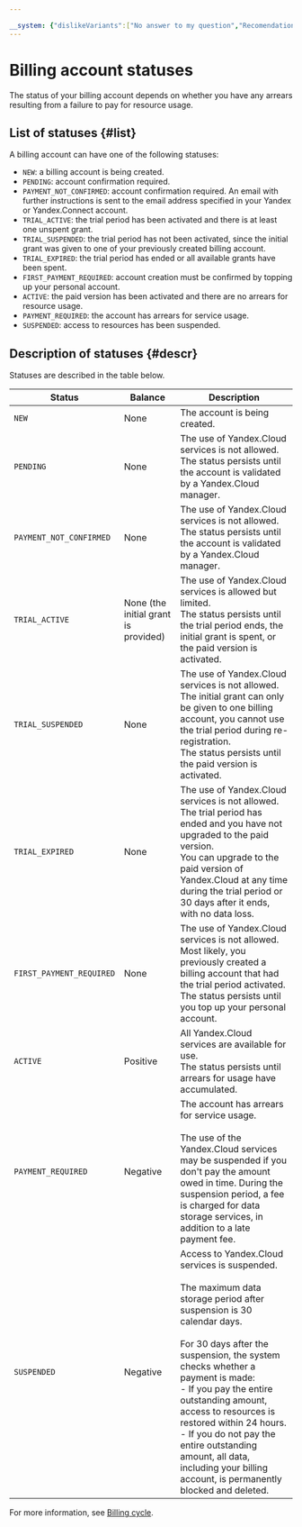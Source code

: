 ```yaml
---

__system: {"dislikeVariants":["No answer to my question","Recomendations didn't help","The content doesn't match title","Other"]}
---
```

# Billing account statuses

The status of your billing account depends on whether you have any arrears resulting from a failure to pay for resource usage.

## List of statuses {#list}

A billing account can have one of the following statuses:

- `NEW`: a billing account is being created.
- `PENDING`: account confirmation required.
- `PAYMENT_NOT_CONFIRMED`: account confirmation required. An email with further instructions is sent to the email address specified in your Yandex or Yandex.Connect account.
- `TRIAL_ACTIVE`: the trial period has been activated and there is at least one unspent grant.
- `TRIAL_SUSPENDED`: the trial period has not been activated, since the initial grant was given to one of your previously created billing account.
- `TRIAL_EXPIRED`: the trial period has ended or all available grants have been spent.
- `FIRST_PAYMENT_REQUIRED`: account creation must be confirmed by topping up your personal account.
- `ACTIVE`: the paid version has been activated and there are no arrears for resource usage.
- `PAYMENT_REQUIRED`: the account has arrears for service usage.
- `SUSPENDED`: access to resources has been suspended.

## Description of statuses {#descr}

Statuses are described in the table below.

| Status | Balance | Description |
| ----- | ----- | ----- |
| `NEW` | None | The account is being created. |
| `PENDING` | None | The use of Yandex.Cloud services is not allowed. <br/>The status persists until the account is validated by a Yandex.Cloud manager. |
| `PAYMENT_NOT_CONFIRMED` | None | The use of Yandex.Cloud services is not allowed. <br/>The status persists until the account is validated by a Yandex.Cloud manager. |
| `TRIAL_ACTIVE` | None (the initial grant is provided) | The use of Yandex.Cloud services is allowed but limited. <br/>The status persists until the trial period ends, the initial grant is spent, or the paid version is activated. |
| `TRIAL_SUSPENDED` | None | The use of Yandex.Cloud services is not allowed. <br/>The initial grant can only be given to one billing account, you cannot use the trial period during re-registration. <br/>The status persists until the paid version is activated. |
| `TRIAL_EXPIRED` | None | The use of Yandex.Cloud services is not allowed. <br/>The trial period has ended and you have not upgraded to the paid version. <br/>You can upgrade to the paid version of Yandex.Cloud at any time during the trial period or 30 days after it ends, with no data loss. |
| `FIRST_PAYMENT_REQUIRED` | None | The use of Yandex.Cloud services is not allowed. <br/>Most likely, you previously created a billing account that had the trial period activated. <br/>The status persists until you top up your personal account. |
| `ACTIVE` | Positive | All Yandex.Cloud services are available for use. <br/> The status persists until arrears for usage have accumulated. |
| `PAYMENT_REQUIRED` | Negative | The account has arrears for service usage. <br/><br/>The use of the Yandex.Cloud services may be suspended if you don't pay the amount owed in time. During the suspension period, a fee is charged for data storage services, in addition to a late payment fee. |
| `SUSPENDED` | Negative | Access to Yandex.Cloud services is suspended.<br/><br/>The maximum data storage period after suspension is 30 calendar days.<br/><br/>For 30 days after the suspension, the system checks whether a payment is made: <br/> - If you pay the entire outstanding amount, access to resources is restored within 24 hours. <br/> - If you do not pay the entire outstanding amount, all data, including your billing account, is permanently blocked and deleted. |

For more information, see [Billing cycle](../payment/billing-cycle.md).

